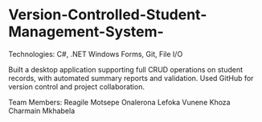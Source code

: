# Version-Controlled-Student-Management-System-

 Technologies: C#, .NET Windows Forms, Git, File I/O 
 
 Built a desktop application supporting full CRUD operations on student records, with automated summary reports and validation. Used GitHub for version control and project collaboration.

 Team Members:
 Reagile Motsepe
 Onalerona Lefoka
 Vunene Khoza
 Charmain Mkhabela
